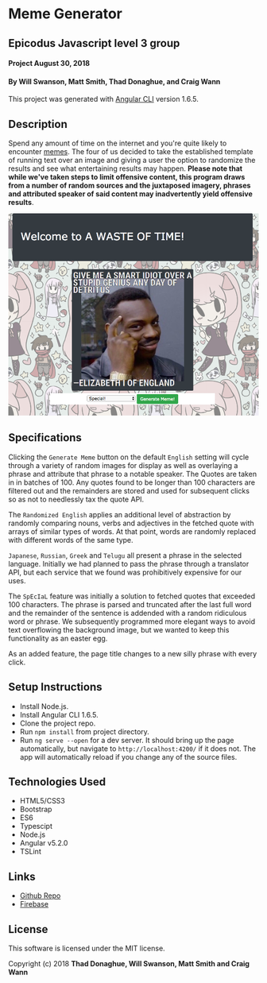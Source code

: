 # Meme Generator

## Epicodus Javascript level 3 group 

#### Project August 30, 2018

#### By Will Swanson, Matt Smith, Thad Donaghue, and Craig Wann

This project was generated with [Angular CLI](https://github.com/angular/angular-cli) version 1.6.5.

## Description

Spend any amount of time on the internet and you're quite likely to encounter [memes](https://en.wikipedia.org/wiki/Meme).  The four of us decided to take the established template of running text over an image and giving a user the option to randomize the results and see what entertaining results may happen.  **Please note that while we've taken steps to limit offensive content, this program draws from a number of random sources and the juxtaposed imagery, phrases and attributed speaker of said content may inadvertently yield offensive results**.

![screen shot view](screen-shot.png)


## Specifications

Clicking the `Generate Meme` button on the default `English` setting will cycle through a variety of random images for display as well as overlaying a phrase and attribute that phrase to a notable speaker.  The Quotes are taken in in batches of 100.  Any quotes found to be longer than 100 characters are filtered out and the remainders are stored and used for subsequent clicks so as not to needlessly tax the quote API.

The `Randomized English` applies an additional level of abstraction by randomly comparing nouns, verbs and adjectives in the fetched quote with arrays of similar types of words.  At that point, words are randomly replaced with different words of the same type.

`Japanese`, `Russian`, `Greek` and `Telugu` all present a phrase in the selected language.  Initially we had planned to pass the phrase through a translator API, but each service that we found was prohibitively expensive for our uses.

The `SpEcIaL` feature was initially a solution to fetched quotes that exceeded 100 characters.  The phrase is parsed and truncated after the last full word and the remainder of the sentence is addended with a random ridiculous word or phrase.  We subsequently programmed more elegant ways to avoid text overflowing the background image, but we wanted to keep this functionality as an easter egg.

As an added feature, the page title changes to a new silly phrase with every click.

## Setup Instructions

* Install Node.js.
* Install Angular CLI 1.6.5.
* Clone the project repo.
* Run `npm install` from project directory.
* Run `ng serve --open` for a dev server.  It should bring up the page automatically, but navigate to `http://localhost:4200/` if it does not. The app will automatically reload if you change any of the source files.

## Technologies Used

* HTML5/CSS3
* Bootstrap
* ES6
* Typescipt
* Node.js
* Angular v5.2.0
* TSLint

## Links

* [Github Repo](https://github.com/wvw999/meme)
* [Firebase](https://meme-afecf.firebaseapp.com/)

## License

This software is licensed under the MIT license.

Copyright (c) 2018 **Thad Donaghue, Will Swanson, Matt Smith and Craig Wann**
